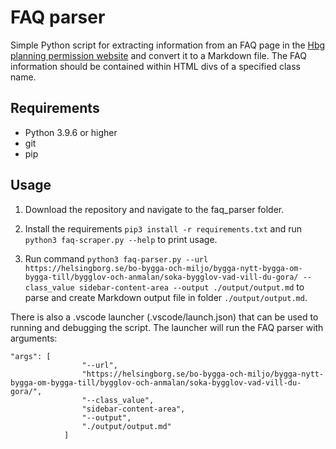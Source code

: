 # FAQ parser

Simple Python script for extracting information from an FAQ page in the [Hbg planning permission website](https://helsingborg.se/bo-bygga-och-miljo/bygga-nytt-bygga-om-bygga-till/bygglov-och-anmalan/soka-bygglov-vad-vill-du-gora/) and convert it to a Markdown file. The FAQ information should be contained within HTML divs of a specified class name.

## Requirements
- Python 3.9.6 or higher
- git
- pip

## Usage
1) Download the repository and navigate to the faq_parser folder.

2) Install the requirements `pip3 install -r requirements.txt` and run `python3 faq-scraper.py --help` to print usage.

3) Run command `python3 faq-parser.py --url https://helsingborg.se/bo-bygga-och-miljo/bygga-nytt-bygga-om-bygga-till/bygglov-och-anmalan/soka-bygglov-vad-vill-du-gora/ --class_value sidebar-content-area --output ./output/output.md` to parse and create Markdown output file in folder `./output/output.md`.

There is also a .vscode launcher (.vscode/launch.json) that can be used to running and debugging the script.
The launcher will run the FAQ parser with arguments:
```text
"args": [
                "--url",
                "https://helsingborg.se/bo-bygga-och-miljo/bygga-nytt-bygga-om-bygga-till/bygglov-och-anmalan/soka-bygglov-vad-vill-du-gora/",
                "--class_value",
                "sidebar-content-area",
                "--output",
                "./output/output.md"
            ]
```
